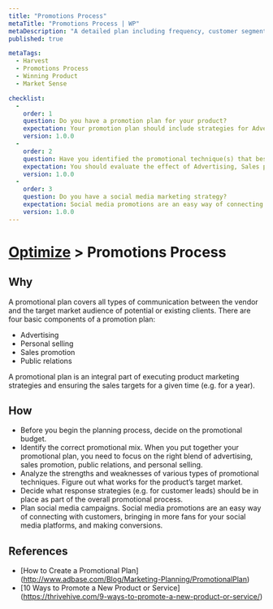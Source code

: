 ```yaml
---
title: "Promotions Process"
metaTitle: "Promotions Process | WP"
metaDescription: "A detailed plan including frequency, customer segments, market conditions, offerings, ad-word design, and messages."
published: true

metaTags:
  - Harvest
  - Promotions Process
  - Winning Product
  - Market Sense

checklist: 
  -
    order: 1
    question: Do you have a promotion plan for your product? 
    expectation: Your promotion plan should include strategies for Advertising, Personal selling, Sales promotions and Public relations 
    version: 1.0.0
  -
    order: 2
    question: Have you identified the promotional technique(s) that best suits your product?
    expectation: You should evaluate the effect of Advertising, Sales promotions, Public relations, Personal selling and identify the strengths and weaknesses of those techniques for your product.
    version: 1.0.0
  -
    order: 3
    question: Do you have a social media marketing strategy?
    expectation: Social media promotions are an easy way of connecting with customers. You should identify how to use social media promotions effectively for your product.
    version: 1.0.0
---
```

# [Optimize](../6-optimize.md) > Promotions Process

## Why
A promotional plan covers all types of communication between the vendor and the target market audience of potential or existing clients. There are four basic components of a promotion plan:
- Advertising
- Personal selling
- Sales promotion
- Public relations

A promotional plan is an integral part of executing product marketing strategies and ensuring the sales targets for a given time (e.g. for a year).

## How
- Before you begin the planning process, decide on the promotional budget.
- Identify the correct promotional mix. When you put together your promotional plan, you need to focus on the right blend of advertising, sales promotion, public relations, and personal selling.
- Analyze the strengths and weaknesses of various types of promotional techniques. Figure out what works for the product’s target market.
- Decide what response strategies (e.g. for customer leads) should be in place as part of the overall promotional process.
- Plan social media campaigns. Social media promotions are an easy way of connecting with customers, bringing in more fans for your social media platforms, and making conversions.


## References
- [How to Create a Promotional Plan] (http://www.adbase.com/Blog/Marketing-Planning/PromotionalPlan)
- [10 Ways to Promote a New Product or Service] (https://thrivehive.com/9-ways-to-promote-a-new-product-or-service/)
